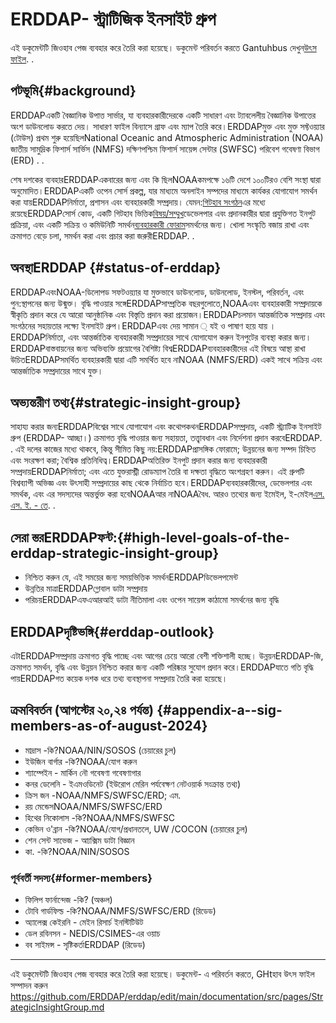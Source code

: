 # ERDDAP- স্ট্রাটিজিক ইনসাইট গ্রুপ

এই ডকুমেন্টটি জিওহাব পেজ ব্যবহার করে তৈরি করা হয়েছে। ডকুমেন্ট পরিবর্তন করতে Gantuhbus দেখুন[উৎস ফাইল](https://github.com/ERDDAP/erddap/blob/main/documentation/src/pages/StrategicInsightGroup.md). .

## পটভূমি{#background} 
ERDDAPএকটি বৈজ্ঞানিক উপাত্ত সার্ভার, যা ব্যবহারকারীদেরকে একটি সাধারণ এবং ট্যাবলেলীয় বৈজ্ঞানিক উপাত্তের অংশ ডাউনলোড করতে দেয়। সাধারণ ফাইল বিন্যাসে গ্রাফ এবং ম্যাপ তৈরি করে।ERDDAPমুক্ত এবং মুক্ত সফ্টওয়্যার (টোউস) প্রথম শুরু হয়েছিলNational Oceanic and Atmospheric Administration  (NOAA) জাতীয় সামুদ্রিক ফিশার্স সার্ভিস (NMFS) দক্ষিণপশ্চিম ফিশার্স সায়েন্স সেন্টার (SWFSC) পরিবেশ গবেষণা বিভাগ (ERD) . .

শেষ দশকের ব্যবহারERDDAPএকবারের জন্য এবং কি ছিলNOAAকমপক্ষে ১৬টি দেশে ১০০টিরও বেশি সংস্থা দ্বারা অনুমোদিত।ERDDAPএকটি ওপেন সোর্স প্রকল্প, যার মাধ্যমে অনলাইন সম্পদের মাধ্যমে কার্যকর যোগাযোগ সমর্থন করা যায়ERDDAPনির্মাতা, প্রশাসন এবং ব্যবহারকারী সম্প্রদায়। যেমন:[গিটহাব সংগঠন](https://github.com/erddap)এর মধ্যে রয়েছেERDDAPসোর্স কোড, একটি গিটহাব ভিত্তিক[বিষয়/সম্মুখ](https://github.com/ERDDAP/erddap/discussions)ডেভেলপার এবং প্রদানকারীর দ্বারা প্রযুক্তিগত ইনপুট প্রক্রিয়া, এবং একটি সক্রিয় ও কমিউনিটি সমর্থন[ব্যবহারকারী ফোরাম](https://groups.google.com/g/erddap)সমর্থনের জন্য। খোলা সংস্কৃতি বজায় রাখা এবং ক্রমাগত বেড়ে চলা, সমর্থন করা এবং প্রচার করা জরুরীERDDAP. .

## অবস্থাERDDAP {#status-of-erddap} 
ERDDAPএবংNOAA-ডিলোপড সফটওয়্যার যা মুক্তভাবে ডাউনলোড, ডাউনলোড, ইনস্টল, পরিবর্তন, এবং পুন:স্থাপনের জন্য উন্মুক্ত। বৃদ্ধি পাওয়ার সঙ্গেERDDAPসাম্প্রতিক বছরগুলোতে,NOAAএবং ব্যবহারকারী সম্প্রদায়কে স্বীকৃতি প্রদান করে যে আরো আনুষ্ঠানিক এবং বিস্তৃতি প্রদান করা প্রয়োজন।ERDDAPচলমান আন্তর্জাতিক সম্প্রদায় এবং সংগঠনের সহায়তার লক্ষ্যে ইনসাইট গ্রুপ।ERDDAPএবং দেয় সামান ্ যই ও পাষাণ হয়ে যায় ।ERDDAPনির্মাতা, এবং আন্তর্জাতিক ব্যবহারকারী সম্প্রদায়ের সাথে যোগাযোগ করুন ইনপুটের ব্যবস্থা করার জন্য।ERDDAPবাস্তবায়নের জন্য অভিব্যক্তি প্রয়োগের বৈশিষ্ট্য বিশ্বERDDAPব্যবহারকারীদের এই বিষয়ে আস্থা রাখা উচিতERDDAPসমর্থিত ব্যবহারকারী দ্বারা এটি সমর্থিত হবে নাNOAA  (NMFS/ERD) একই সাথে সক্রিয় এবং আন্তর্জাতিক সম্প্রদায়ের সাথে যুক্ত।

## অভ্যন্তরীণ তথ্য{#strategic-insight-group} 
সাহায্য করার জন্যERDDAPবিশ্বের সাথে যোগাযোগ এবং কথোপকথনERDDAPসম্প্রদায়, একটি স্ট্র্যাটিক ইনসাইট গ্রুপ (ERDDAP- আচ্ছা।) ক্রমাগত বৃদ্ধি পাওয়ার জন্য সহায়তা, তত্ত্বাবধান এবং নির্দেশনা প্রদান করবেERDDAP. . এই দলের কাজের মধ্যে থাকবে, কিন্তু সীমিত কিছু নয়:ERDDAPপ্রাসঙ্গিক ফোরামে; উন্নয়নের জন্য সম্পদ চিহ্নিত এবং সংরক্ষণ করা; বৈশ্বিক প্রতিনিধিত্ব।ERDDAPঅতিরিক্ত ইনপুট প্রদান করার জন্য ব্যবহারকারী সম্প্রদায়ERDDAPনির্মাতা; এবং এতে যুক্তরাস্ট্রী রোডম্যাপ তৈরি বা দক্ষতা বৃদ্ধিতে অংশগ্রহণ করুন। এই গ্রুপটি বিশ্বব্যাপী অভিজ্ঞ এবং উৎসাহী সম্প্রদায়ের কাছ থেকে নির্বাচিত হবে।ERDDAPব্যবহারকারীদের, ডেভেলপার এবং সমর্থক, এবং এর সদস্যদের অন্তর্ভুক্ত করা হবেNOAAআর নাNOAAবৈধ. আরও তথ্যের জন্য ইমেইল, ই-মেইল[এস. এস. ই. - তে](mailto:erddap.sig@gmail.com). .

## সেরা স্তরERDDAPফন্ট:{#high-level-goals-of-the-erddap-strategic-insight-group} 
* নিশ্চিত করুন যে, এই সময়ের জন্য সময়ভিত্তিক সমর্থনERDDAPডিভেলপমেন্ট
* উন্নতির মাত্রাERDDAPগ্লোবাল ডাটা সম্প্রদায়
* পরিচয়ERDDAPএফএআরআই ডাটা নীতিমালা এবং ওপেন সায়েন্স কাঠামো সমর্থনের জন্য বৃদ্ধি

## ERDDAPদৃষ্টিভঙ্গি{#erddap-outlook} 
এটাERDDAPসম্প্রদায় ক্রমাগত বৃদ্ধি পাচ্ছে এবং আগের চেয়ে আরো বেশী শক্তিশালী হচ্ছে। উন্নয়নERDDAP-জি, ক্রমাগত সমর্থন, বৃদ্ধি এবং উন্নয়ন নিশ্চিত করার জন্য একটি পরিষ্কার সুযোগ প্রদান করে।ERDDAPযাতে গতি বৃদ্ধি পায়ERDDAPগত কয়েক দশক ধরে তথ্য ব্যবস্থাপনা সম্প্রদায় তৈরি করা হয়েছে।

## ক্রমবিবর্তন (আগস্টের ২০,২৪ পর্যন্ত)  {#appendix-a--sig-members-as-of-august-2024} 
* মাদ্রাস -কি?NOAA/NIN/SOSOS (চেয়ারের চুল) 
* ইউজিন বার্গার -কি?NOAA/যোগ করুন
* শ্যাম্পেইন - মার্কিন নৌ গবেষণা গবেষণাগার
* কনর ডেলেনি - ইএমওডিনেট (ইউরোপ মেরিন পর্যবেক্ষণ নেটওয়ার্ক সংক্রান্ত তথ্য) 
* ক্রিস জন -NOAA/NMFS/SWFSC/ERD; এম.
* রয় মেন্ডেসNOAA/NMFS/SWFSC/ERD
* হিথের নিকোলাস -কি?NOAA/NMFS/SWFSC
* কেভিন ও'ব্রান -কি?NOAA/যোগ/প্রধানতলে, UW /COCON (চেয়ারের চুল) 
* শেন সেন্ট সাভেজ - আ্যক্সিম ডাটা বিজ্ঞান
* কা. -কি?NOAA/NIN/SOSOS

### পূর্ববর্তী সদস্য{#former-members} 
* ফিলিপ ফার্নান্দেজ -কি? (অঞ্চল)  
* টোবি গার্ডফিল্ড -কি?NOAA/NMFS/SWFSC/ERD  (রিডেড) 
* অ্যালেক্স কেইরনি - মেইন রিসার্চ ইনস্টিটিউট
* ডেল রবিনসন - NEDIS/CSIMES-এর ওয়াচ
* বব সাইমন্স - সৃষ্টিকর্তাERDDAP  (রিডেড) 

---

এই ডকুমেন্টটি জিওহাব পেজ ব্যবহার করে তৈরি করা হয়েছে। ডকুমেন্ট- এ পরিবর্তন করতে, GHtহাব উৎস ফাইল সম্পাদন করুন[ https://github.com/ERDDAP/erddap/edit/main/documentation/src/pages/StrategicInsightGroup.md ](https://github.com/ERDDAP/erddap/edit/main/documentation/src/pages/StrategicInsightGroup.md)

